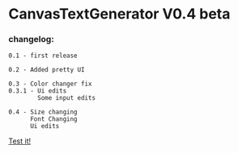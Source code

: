 # CanvasTextGenerator V0.4 beta

### changelog:
```
0.1 - first release

0.2 - Added pretty UI

0.3 - Color changer fix
0.3.1 - Ui edits
        Some input edits

0.4 - Size changing
      Font Changing
      Ui edits
```
[Test it!](https://nik1am.github.io/CTG/)
